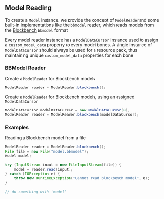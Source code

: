 ## Model Reading

To create a `Model` instance, we provide the concept of `ModelReader`and
some built-in implementations like the `bbmodel` reader, which reads models
from the [Blockbench](https://blockbench.net/) `bbmodel` format

Every model reader instance has a `ModelDataCursor` instance used to assign
a `custom_model_data` property to every model bones. A single instance of
`ModelDataCursor` should always be used for a resource pack, thus maintaining
unique `custom_model_data` properties for each bone


### BBModel Reader

Create a `ModelReader` for Blockbench models
```java
ModelReader reader = ModelReader.blockbench();
```

Create a `ModelReader` for Blockbench models, using an assigned `ModelDataCursor`
```java
ModelDataCursor modelDataCursor = new ModelDataCursor(0);
ModelReader reader = ModelReader.blockbench(modelDataCursor);
```


### Examples

Reading a Blockbench model from a file
```java
ModelReader reader = ModelReader.blockbench();
File file = new File("model.bbmodel");
Model model;

try (InputStream input = new FileInputStream(file)) {
    model = reader.read(input);
} catch (IOException e) {
    throw new RuntimeException("Cannot read blockbench model", e);
}

// do something with 'model'
```
